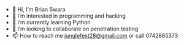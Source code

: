 - 👋 Hi, I’m Brian Swara
- 👀 I’m interested in programming and hacking
- 🌱 I’m currently learning Python
- 💞️ I’m looking to collaborate on penetration testing
- 📫 How to reach me junglefest28@gmail.com or call 0742865373

<!---
Brian2811-swara/Brian2811-swara is a ✨ special ✨ repository because its `README.md` (this file) appears on your GitHub profile.
You can click the Preview link to take a look at your changes.
--->

